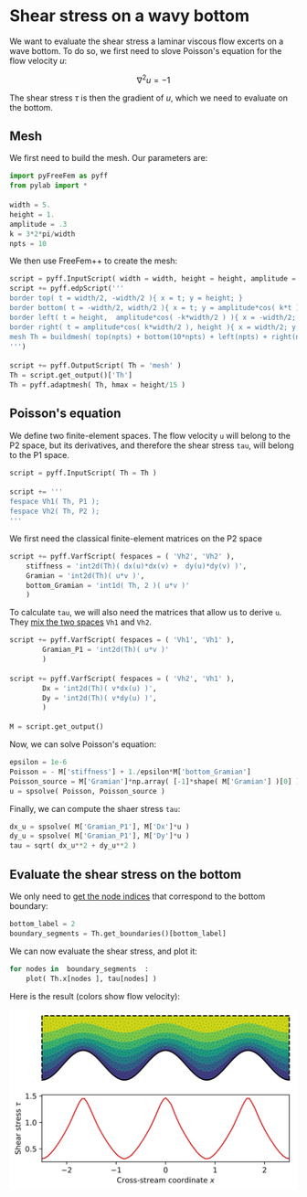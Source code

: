 # Shear stress on a wavy bottom

We want to evaluate the shear stress a laminar viscous flow excerts on a wave bottom. To do so,
we first need to slove Poisson's equation for the flow velocity $u$:

$$\nabla^2 u = -1$$

The shear stress $\tau$ is then the gradient of $u$, which we need to evaluate on the bottom.

## Mesh

We first need to build the mesh. Our parameters are:
```python
import pyFreeFem as pyff
from pylab import *

width = 5.
height = 1.
amplitude = .3
k = 3*2*pi/width
npts = 10
```
We then use FreeFem++ to create the mesh:
```python
script = pyff.InputScript( width = width, height = height, amplitude = amplitude, k = k, npts = npts )
script += pyff.edpScript('''
border top( t = width/2, -width/2 ){ x = t; y = height; }
border bottom( t = -width/2, width/2 ){ x = t; y = amplitude*cos( k*t ); }
border left( t = height,  amplitude*cos( -k*width/2 ) ){ x = -width/2; y = t; }
border right( t = amplitude*cos( k*width/2 ), height ){ x = width/2; y = t; }
mesh Th = buildmesh( top(npts) + bottom(10*npts) + left(npts) + right(npts) );
''')

script += pyff.OutputScript( Th = 'mesh' )
Th = script.get_output()['Th']
Th = pyff.adaptmesh( Th, hmax = height/15 )
```
## Poisson's equation

We define two finite-element spaces. The flow velocity `u` will belong to the P2 space, but its derivatives, and therefore the shear stress `tau`, will belong to the P1 space.
```python
script = pyff.InputScript( Th = Th )

script += '''
fespace Vh1( Th, P1 );
fespace Vh2( Th, P2 );
'''
```
We first need the classical finite-element matrices on the P2 space
```python
script += pyff.VarfScript( fespaces = ( 'Vh2', 'Vh2' ),
    stiffness = 'int2d(Th)( dx(u)*dx(v) +  dy(u)*dy(v) )',
    Gramian = 'int2d(Th)( u*v )',
    bottom_Gramian = 'int1d( Th, 2 )( u*v )'
    )
```
To calculate `tau`, we will also need the matrices that allow us to derive `u`. They [mix the two spaces](./mixed_FE_spaces.md) `Vh1` and `Vh2`.

```python
script += pyff.VarfScript( fespaces = ( 'Vh1', 'Vh1' ),
        Gramian_P1 = 'int2d(Th)( u*v )'
        )

script += pyff.VarfScript( fespaces = ( 'Vh2', 'Vh1' ),
        Dx = 'int2d(Th)( v*dx(u) )',
        Dy = 'int2d(Th)( v*dy(u) )',
        )

M = script.get_output()
```
Now, we can solve Poisson's equation:
```python
epsilon = 1e-6
Poisson = - M['stiffness'] + 1./epsilon*M['bottom_Gramian']
Poisson_source = M['Gramian']*np.array( [-1]*shape( M['Gramian'] )[0] )
u = spsolve( Poisson, Poisson_source )
```
Finally, we can compute the shaer stress `tau`:
```python
dx_u = spsolve( M['Gramian_P1'], M['Dx']*u )
dy_u = spsolve( M['Gramian_P1'], M['Dy']*u )
tau = sqrt( dx_u**2 + dy_u**2 )
```
## Evaluate the shear stress on the bottom

We only need to [get the node indices](./boundary_values.md) that correspond to the bottom boundary:
```python
bottom_label = 2
boundary_segments = Th.get_boundaries()[bottom_label]
```
We can now evaluate the shear stress, and plot it:
```python
for nodes in  boundary_segments  :
    plot( Th.x[nodes ], tau[nodes] )
```
Here is the result (colors show flow velocity):

![Shear stress](./../figures/shear_stress.svg)
